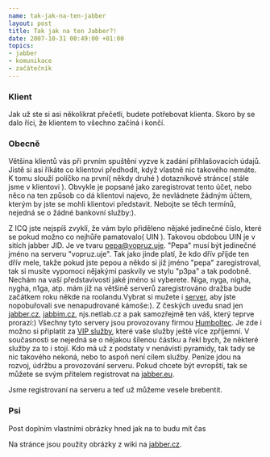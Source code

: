 ```yaml
--- 
name: tak-jak-na-ten-jabber
layout: post
title: Tak jak na ten Jabber?!
date: 2007-10-31 00:49:00 +01:00
topics: 
- jabber
- komunikace
- začátečník
---
```

### Klient

Jak už ste si asi několikrat přečetli, budete potřebovat klienta. Skoro by se dalo říci, že klientem to všechno začíná i končí.

### Obecně

Většina klientů vás při prvním spuštění vyzve k zadání přihlašovacích údajů. Jistě si asi říkáte co klientovi předhodit, když vlastně  nic takového nemáte. K tomu slouží políčko na první( někdy druhé ) dotazníkové stránce( stále jsme v klientovi ). Obvykle je popsané jako zaregistrovat tento účet, nebo něco na ten způsob co dá klientovi najevo, že nevládnete žádným účtem, kterým by jste se mohli klientovi představit. Nebojte se těch termínů, nejedná se o žádné bankovní služby:).

Z ICQ jste nejspíš zvyklí, že vám bylo přiděleno nějaké jedinečné číslo, které se pokud možno co nejhůře pamatovalo( UIN ). Takovou obdobou UIN je v sitích jabber JID. Je ve tvaru pepa@vopruz.uje. "Pepa" musí být jedinečné jméno na serveru "vopruz.uje". Tak jako jinde platí, že kdo dřív příjde ten dřív mele, takže pokud jste pepou a někdo si již jméno "pepa" zaregistroval, tak si musíte vypomoci nějakými paskvily ve stylu "p3pa" a tak podobně. Nechám na vaší představivosti jaké jméno si vyberete. Niga, nyga, nigha, nygha, n1ga, atp. mám již na většině serverů zaregistrováno dražba bude začátkem roku někde na roolandu.Vybrat si mužete i <a title="Seznam serverů" href="http://www.jabber.org/user/publicservers.shtml" target="_blank">server</a>, aby jste nopobuřovali sve nenapudrované kámoše:). Z českých uvedu snad jen <a title="Český Jabber server" href="http://www.jabber.cz/wiki/Hlavn%C3%AD_strana" target="_blank">jabber.cz</a>, <a title="Jabbim CZ - Jabber server" href="http://www.jabbim.cz/" target="_blank">jabbim.cz</a>, njs.netlab.cz a pak samozřejmě ten váš, který teprve prorazí:) Všechny tyto servery jsou provozovany firmou <a title="Kontakt" href="http://www.jabbim.cz/contacts.html" target="_blank">Humboltec</a>. Je zde i možno si připlatit za <a title="Co za to dostanu?" href="http://www.jabbim.cz/vip-benefit.html" target="_blank">VIP služby</a>, které vaše služby ještě více zpříjemní. V současnosti se nejedná se o nějakou šílenou částku a řekl bych, že některé služby za to i stojí. Kdo má už z podstaty v nenávisti pyramidy, tak tady se nic takového nekoná, nebo to aspoň není cílem služby. Peníze jdou na rozvoj, údržbu a provozování serveru. Pokud chcete být evropští, tak se můžete se svým přítelem registrovat na <a title="jabber.eu, xmpp.eu a pár dalších xmpp." href="https://xmpp.eu/" target="_blank">jabber.eu</a>.

Jsme registrovaní na serveru a teď už můžeme vesele brebentit.

### Psi

Post doplním vlastními obrázky hned jak na to budu mít čas

Na stránce jsou použity obrázky z wiki na <a title="Wiki na jabber.cz" href="http://www.jabber.cz/wiki/Hlavn%C3%AD_strana" target="_blank">jabber.cz</a>.
